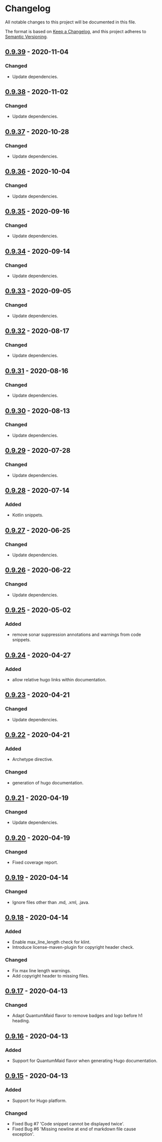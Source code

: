 # Changelog
All notable changes to this project will be documented in this file.

The format is based on [Keep a Changelog](https://keepachangelog.com/en/1.0.0/),
and this project adheres to [Semantic Versioning](https://semver.org/spec/v2.0.0.html).

## [0.9.39](https://search.maven.org/artifact/de.quantummaid/documaid/0.9.39/jar) - 2020-11-04
### Changed
- Update dependencies.

## [0.9.38](https://search.maven.org/artifact/de.quantummaid/documaid/0.9.38/jar) - 2020-11-02
### Changed
- Update dependencies.

## [0.9.37](https://search.maven.org/artifact/de.quantummaid/documaid/0.9.37/jar) - 2020-10-28
### Changed
- Update dependencies.

## [0.9.36](https://search.maven.org/artifact/de.quantummaid/documaid/0.9.36/jar) - 2020-10-04
### Changed
- Update dependencies.

## [0.9.35](https://search.maven.org/artifact/de.quantummaid/documaid/0.9.35/jar) - 2020-09-16
### Changed
- Update dependencies.

## [0.9.34](https://search.maven.org/artifact/de.quantummaid/documaid/0.9.34/jar) - 2020-09-14
### Changed
- Update dependencies.

## [0.9.33](https://search.maven.org/artifact/de.quantummaid/documaid/0.9.33/jar) - 2020-09-05
### Changed
- Update dependencies.

## [0.9.32](https://search.maven.org/artifact/de.quantummaid/documaid/0.9.32/jar) - 2020-08-17
### Changed
- Update dependencies.

## [0.9.31](https://search.maven.org/artifact/de.quantummaid/documaid/0.9.31/jar) - 2020-08-16
### Changed
- Update dependencies.

## [0.9.30](https://search.maven.org/artifact/de.quantummaid/documaid/0.9.30/jar) - 2020-08-13
### Changed
- Update dependencies.

## [0.9.29](https://search.maven.org/artifact/de.quantummaid/documaid/0.9.29/jar) - 2020-07-28
### Changed
- Update dependencies.

## [0.9.28](https://search.maven.org/artifact/de.quantummaid/documaid/0.9.28/jar) - 2020-07-14
### Added
- Kotlin snippets.

## [0.9.27](https://search.maven.org/artifact/de.quantummaid/documaid/0.9.27/jar) - 2020-06-25
### Changed
- Update dependencies.

## [0.9.26](https://search.maven.org/artifact/de.quantummaid/documaid/0.9.26/jar) - 2020-06-22
### Changed
- Update dependencies.

## [0.9.25](https://search.maven.org/artifact/de.quantummaid/documaid/0.9.25/jar) - 2020-05-02
### Added
- remove sonar suppression annotations and warnings from code snippets.

## [0.9.24](https://search.maven.org/artifact/de.quantummaid/documaid/0.9.24/jar) - 2020-04-27
### Added
- allow relative hugo links within documentation.

## [0.9.23](https://search.maven.org/artifact/de.quantummaid/documaid/0.9.23/jar) - 2020-04-21
### Changed
- Update dependencies.

## [0.9.22](https://search.maven.org/artifact/de.quantummaid/documaid/0.9.22/jar) - 2020-04-21
### Added
- Archetype directive.
### Changed
- generation of hugo documentation.

## [0.9.21](https://search.maven.org/artifact/de.quantummaid/documaid/0.9.21/jar) - 2020-04-19
### Changed
- Update dependencies.

## [0.9.20](https://search.maven.org/artifact/de.quantummaid/documaid/0.9.20/jar) - 2020-04-19
### Changed
- Fixed coverage report.

## [0.9.19](https://search.maven.org/artifact/de.quantummaid/documaid/0.9.19/jar) - 2020-04-14
### Changed
- Ignore files other than .md, .xml, .java.

## [0.9.18](https://search.maven.org/artifact/de.quantummaid/documaid/0.9.18/jar) - 2020-04-14
### Added
- Enable max_line_length check for klint.
- Introduce license-maven-plugin for copyright header check.
### Changed
- Fix max line length warnings.
- Add copyright header to missing files.

## [0.9.17](https://search.maven.org/artifact/de.quantummaid/documaid/0.9.17/jar) - 2020-04-13
### Changed
- Adapt QuantumMaid flavor to remove badges and logo before h1 heading.

## [0.9.16](https://search.maven.org/artifact/de.quantummaid/documaid/0.9.16/jar) - 2020-04-13
### Added
- Support for QuantumMaid flavor when generating Hugo documentation.

## [0.9.15](https://search.maven.org/artifact/de.quantummaid/documaid/0.9.15/jar) - 2020-04-13
### Added
- Support for Hugo platform.
### Changed
- Fixed Bug #7 'Code snippet cannot be displayed twice'.
- Fixed Bug #6 'Missing newline at end of markdown file cause exception'.
